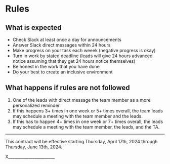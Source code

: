 # Rules

## What is expected
- Check Slack at least once a day for announcements
- Answer Slack direct messages within 24 hours
- Make progress on your task each weeek (negative progress is okay)
- Turn in work by stated deadline (leads will give 24 hours advanced notice assuming that they get 24 hours notice themselves)
- Be honest in the work that you have done
- Do your best to create an inclusive environment

## What happens if rules are not followed
1. One of the leads with direct message the team member as a more personalized reminder
2. If this happens 3+ times in one week or 5+ times overall, the team leads may schedule a meeting with the team member and the leads.
3. If this has to happen 4+ times in one week or 7+ times overall, the leads may schedule a meeting with the team member, the leads, and the TA.

<hr>

This contract will be effective starting Thursday, April 17th, 2024 through Thursday, June 13th, 2024.

X_______________________
